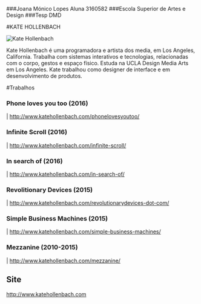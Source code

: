 ###Joana Mónico Lopes
Aluna 3160582
###Escola Superior de Artes e Design
###Tesp DMD

#KATE HOLLENBACH

![Kate Hollenbach](/imgDesigner/kate-hollenbach.jpg)


Kate Hollenbach é uma programadora e artista dos media, em  Los Angeles, California.
Trabalha com sistemas interativos e tecnologias, relacionadas com o corpo, gestos e espaço físico.
Estuda na UCLA Design Media Arts em Los Angeles.
Kate trabalhou como designer de interface e em desenvolvimento de produtos.

#Trabalhos
### Phone loves you too (2016) 
| http://www.katehollenbach.com/phonelovesyoutoo/
### Infinite Scroll (2016)
| http://www.katehollenbach.com/infinite-scroll/
### In search of (2016)
| http://www.katehollenbach.com/in-search-of/
### Revolitionary Devices (2015)
| http://www.katehollenbach.com/revolutionarydevices-dot-com/
### Simple Business Machines (2015)
| http://www.katehollenbach.com/simple-business-machines/
### Mezzanine (2010-2015)
| http://www.katehollenbach.com/mezzanine/

## Site
http://www.katehollenbach.com 
